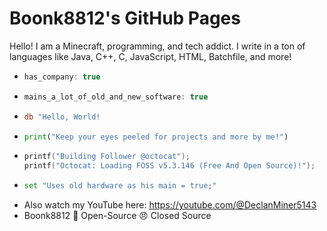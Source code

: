 # Boonk8812's GitHub Pages
Hello! I am a Minecraft, programming, and tech addict. I write in a ton of languages like Java, C++, C, JavaScript, HTML, Batchfile, and more!
* ```c
  has_company: true
  ```
* ```c
  mains_a_lot_of_old_and_new_software: true
  ```
* ```asm
  db "Hello, World!
  ```
* ```python
  print("Keep your eyes peeled for projects and more by me!")
  ```
* ```c
  printf("Building Follower @octocat");
  printf("Octocat: Loading FOSS v5.3.146 (Free And Open Source)!");
  ```
* ```asm
  set "Uses old hardware as his main = true;"
  ```
* Also watch my YouTube here: https://youtube.com/@DeclanMiner5143
* Boonk8812 💌 Open-Source 😠 Closed Source 
